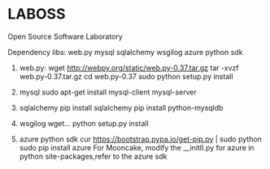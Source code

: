 LABOSS
======

Open Source Software Laboratory

Dependency libs:
web.py
mysql
sqlalchemy
wsgilog
azure python sdk

1. web.py:
	wget http://webpy.org/static/web.py-0.37.tar.gz
	tar -xvzf web.py-0.37.tar.gz
	cd web.py-0.37
	sudo python setup.py install

2. mysql
	sudo apt-get install mysql-client mysql-server

3. sqlalchemy
	pip install sqlalchemy
	pip install python-mysqldb

4. wsgilog
	wget...
	python setup.py install

5. azure python sdk
	cur https://bootstrap.pypa.io/get-pip.py | sudo python
	sudo pip install azure
	For Mooncake, modify the __initII.py for azure in python site-packages,refer to the azure sdk

